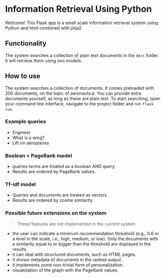 # Information Retrieval Using Python

Welcome! This Flask app is a small scale information retrieval system using Python and html combined with jinja2.

## Functionality

The system searches a collection of plain text documents in the `docs` folder.
It will retrieve them using two models:

## How to use

The system searches a collection of documents. It comes preloaded with 200 documents, on the topic of aeronautica.
You can provide extra documents yourself, as long as these are plain text.
To start searching, open your command line interface, navigate to the project folder and run `flask run`.

### Example queries

* Engineer
* What is a wing?
* Lift on aeroplanes

### Boolean + PageRank model

* queries terms are treated as a boolean AND query.
* Results are ordered by PageRank values.

### Tf-idf model

* Queries and documents are treated as vectors.
* Results are ordered by cosine similarity.

### Possible future extensions on the system

> These features are not implemented in the current system

* the user can indicate a minimum recommendation threshold (e.g., 0.6 or a level in the scale, i.e., high, medium, or low). Only the documents with a similarity equal to or bigger than the threshold are displayed in the results.
* it can deal with structured documents, such as HTML pages.
* it shows metadata of documents in the ranked output.
* it implements some non-trivial form of personalization.
* visualization of the graph with the PageRank values.
